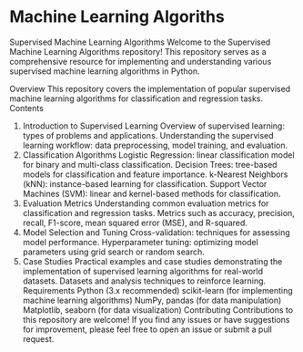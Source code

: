 # Machine Learning Algoriths
Supervised Machine Learning Algorithms
Welcome to the Supervised Machine Learning Algorithms repository! This repository serves as a comprehensive resource for implementing and understanding various supervised machine learning algorithms in Python.

Overview
This repository covers the implementation of popular supervised machine learning algorithms for classification and regression tasks.
Contents
1. Introduction to Supervised Learning
Overview of supervised learning: types of problems and applications.
Understanding the supervised learning workflow: data preprocessing, model training, and evaluation.
2. Classification Algorithms
Logistic Regression: linear classification model for binary and multi-class classification.
Decision Trees: tree-based models for classification and feature importance.
k-Nearest Neighbors (kNN): instance-based learning for classification.
Support Vector Machines (SVM): linear and kernel-based methods for classification.
4. Evaluation Metrics
Understanding common evaluation metrics for classification and regression tasks.
Metrics such as accuracy, precision, recall, F1-score, mean squared error (MSE), and R-squared.
5. Model Selection and Tuning
Cross-validation: techniques for assessing model performance.
Hyperparameter tuning: optimizing model parameters using grid search or random search.
6. Case Studies
Practical examples and case studies demonstrating the implementation of supervised learning algorithms for real-world datasets.
Datasets and analysis techniques to reinforce learning.
Requirements
Python (3.x recommended)
scikit-learn (for implementing machine learning algorithms)
NumPy, pandas (for data manipulation)
Matplotlib, seaborn (for data visualization)
Contributing
Contributions to this repository are welcome! If you find any issues or have suggestions for improvement, please feel free to open an issue or submit a pull request.
